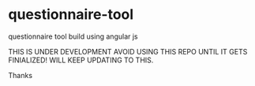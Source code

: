 # questionnaire-tool
questionnaire tool build using angular js

THIS IS UNDER DEVELOPMENT AVOID USING THIS REPO UNTIL IT GETS FINIALIZED! 
WILL KEEP UPDATING TO THIS.

Thanks  
